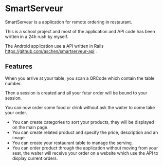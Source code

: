 # SmartServeur

SmartServeur is a application for remote ordering in restaurant.

This is a school project and most of the application and API code has been written in a 24h rush by myself.

The Android application use a API written in Rails https://github.com/aschen/smartserveur-api .

## Features

When you arrive at your table, you scan a QRCode which contain the table number. 

Then a session is created and all your futur order will be bound to your session.

You can now order some food or drink without ask the waiter to come take your order.

* You can create categories to sort your products, they will be displayed on the main page.
* You can create related product and specify the price, description and an image.
* You can create your restaurant table to manage the serving.
* You can order product through the application without moving from your seat, the waiter will receive your order on a website which use the API to display current orders.

